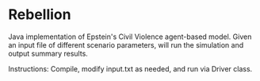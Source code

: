 # Rebellion

Java implementation of Epstein's Civil Violence agent-based model. Given an input file of different scenario parameters, will run the simulation and output summary results.

Instructions: Compile, modify input.txt as needed, and run via Driver class.

